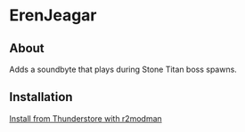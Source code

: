 # ErenJeagar

## About

Adds a soundbyte that plays during Stone Titan boss spawns.

## Installation

[Install from Thunderstore with r2modman](https://thunderstore.io/package/SDMichaud/ErenJaegar/)
